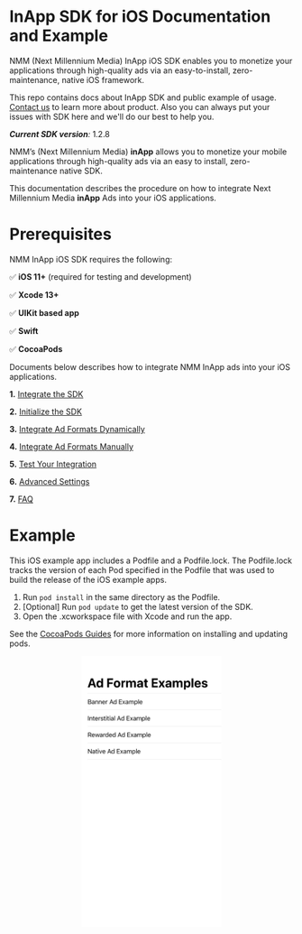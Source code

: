 # InApp SDK for iOS Documentation and Example

NMM (Next Millennium Media) InApp iOS SDK enables you to monetize your applications through high-quality ads via an easy-to-install, zero-maintenance, native iOS framework.

This repo contains docs about InApp SDK and public example of usage. [Contact us](https://nextmillennium.io/) to learn more about product.
Also you can always put your issues with SDK here and we'll do our best to help you.

***Current SDK version**:* 1.2.8

NMM’s (Next Millennium Media) **inApp** allows you to monetize your mobile applications through high-quality ads via an easy to install, zero-maintenance native SDK.

This documentation describes the procedure on how to integrate Next Millennium Media **inApp** Ads into your iOS applications.

# Prerequisites

NMM InApp iOS SDK requires the following:

✅ **iOS 11+** (required for testing and development)

✅ **Xcode 13+**

✅ **UIKit based app**

✅ **Swift**

✅ **CocoaPods**

Documents below describes how to integrate NMM InApp ads into your iOS applications.

 **1.** [Integrate the SDK](https://github.com/nextmillenniummedia/inapp-ios-example/blob/main/docs/Integrate%20SDK.md)

 **2.** [Initialize the SDK](https://github.com/nextmillenniummedia/inapp-ios-example/blob/main/docs/Initialize%20SDK.md)

 **3.** [Integrate Ad Formats Dynamically](https://github.com/nextmillenniummedia/inapp-ios-example/blob/main/docs/Integrate%20Ad%20Formats%20Dynamically.md)

 **4.** [Integrate Ad Formats Manually](https://github.com/nextmillenniummedia/inapp-ios-example/blob/main/docs/Integrate%20Ad%20Formats%20Manually.md)

 **5.** [Test Your Integration](https://github.com/nextmillenniummedia/inapp-ios-example/blob/main/docs/Test%20Your%20Intergration.md)

 **6.** [Advanced Settings](https://github.com/nextmillenniummedia/inapp-ios-example/blob/main/docs/Advanced%20Settings.md)

 **7.** [FAQ](https://github.com/nextmillenniummedia/inapp-ios-example/blob/main/docs/FAQ.md)

# Example

This iOS example app includes a Podfile and a Podfile.lock. The Podfile.lock
tracks the version of each Pod specified in the Podfile that was used to build
the release of the iOS example apps.

1. Run `pod install` in the same directory as the Podfile.
1. [Optional] Run `pod update` to get the latest version of the SDK.
1. Open the .xcworkspace file with Xcode and run the app.

See the [CocoaPods Guides](https://guides.cocoapods.org/)
for more information on installing and updating pods.

<p align="center">
<img src="https://github.com/nextmillenniummedia/inapp-ios-example/blob/main/docs/images/formats_view.jpg" height="480">
</p>
